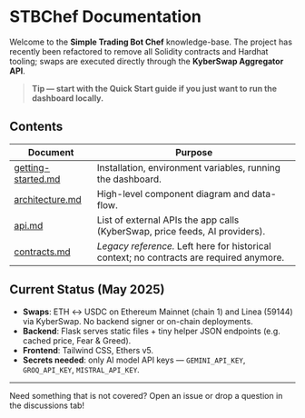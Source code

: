 # STBChef Documentation

Welcome to the **Simple Trading Bot Chef** knowledge-base.  The project has recently been refactored to remove all Solidity contracts and Hardhat tooling; swaps are executed directly through the **KyberSwap Aggregator API**.

> **Tip — start with the Quick Start guide if you just want to run the dashboard locally.**

## Contents

| Document | Purpose |
|----------|---------|
| [getting-started.md](getting-started.md) | Installation, environment variables, running the dashboard. |
| [architecture.md](architecture.md) | High-level component diagram and data-flow. |
| [api.md](api.md) | List of external APIs the app calls (KyberSwap, price feeds, AI providers). |
| [contracts.md](contracts.md) | _Legacy reference._ Left here for historical context; no contracts are required anymore. |

## Current Status (May 2025)

* **Swaps**: ETH ↔ USDC on Ethereum Mainnet (chain 1) and Linea (59144) via KyberSwap.  No backend signer or on-chain deployments.
* **Backend**: Flask serves static files + tiny helper JSON endpoints (e.g. cached price, Fear & Greed).
* **Frontend**: Tailwind CSS, Ethers v5.
* **Secrets needed**: only AI model API keys — `GEMINI_API_KEY`, `GROQ_API_KEY`, `MISTRAL_API_KEY`.

---

Need something that is not covered?  Open an issue or drop a question in the discussions tab! 
